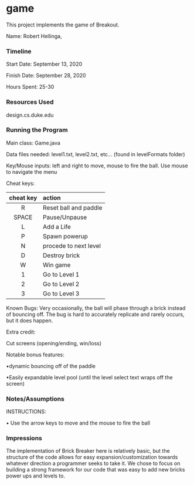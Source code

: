 game
====

This project implements the game of Breakout.

Name: Robert Hellinga, 

### Timeline

Start Date: September 13, 2020

Finish Date: September 28, 2020

Hours Spent: 25-30

### Resources Used

design.cs.duke.edu


### Running the Program

Main class: Game.java

Data files needed: level1.txt, level2.txt, etc... (found in levelFormats folder)

Key/Mouse inputs: left and right to move, mouse to fire the ball. Use mouse to navigate
the menu

Cheat keys: 

| cheat key | action  |
|:---------:|:----------------|
|    R      |     Reset ball and paddle     | 
|  SPACE    |     Pause/Unpause     | 
|    L      |     Add a Life     | 
|    P      |     Spawn powerup     | 
|    N      |     procede to next level     | 
|    D      |     Destroy brick     | 
|    W      |     Win game     | 
|    1      |     Go to Level 1     | 
|    2      |     Go to Level 2     | 
|    3      |     Go to Level 3     | 

Known Bugs: Very occasionally, the ball will phase through a brick instead of bouncing off.
The bug is hard to accurately replicate and rarely occurs, but it does happen.

Extra credit:

Cut screens (opening/ending, win/loss)

Notable bonus features: 

•dynamic bouncing off of the paddle

•Easily expandable level pool (until the level select text wraps off the 
screen)


### Notes/Assumptions
INSTRUCTIONS:

• Use the arrow keys to move and the mouse to fire the ball 


### Impressions

The implementation of Brick Breaker here is relatively basic, but the structure of the
code allows for easy expansion/customization towards whatever direction a programmer 
seeks to take it. We chose to focus on building a strong framework for our code that was
easy to add new bricks power ups and levels to.